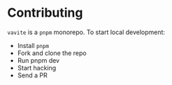 # Contributing

`vavite` is a `pnpm` monorepo. To start local development:

- Install `pnpm`
- Fork and clone the repo
- Run pnpm dev
- Start hacking
- Send a PR
